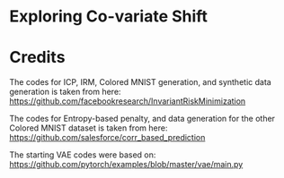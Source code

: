 # Exploring Co-variate Shift

# Credits

The codes for ICP, IRM, Colored MNIST generation, and synthetic data generation is taken from here: 
https://github.com/facebookresearch/InvariantRiskMinimization

The codes for Entropy-based penalty, and data generation for the other Colored MNIST dataset is taken from here: 
https://github.com/salesforce/corr_based_prediction

The starting VAE codes were based on: https://github.com/pytorch/examples/blob/master/vae/main.py
